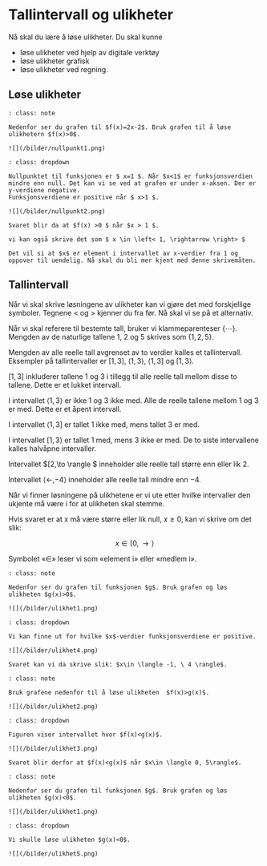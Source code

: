 # Tallintervall og ulikheter

Nå skal du lære å løse ulikheter. Du skal kunne

* løse ulikheter ved hjelp av digitale verktøy
* løse ulikheter grafisk
* løse ulikheter ved regning.

## Løse ulikheter

```{admonition} Oppgave 1
: class: note

Nedenfor ser du grafen til $f(x)=2x-2$. Bruk grafen til å løse ulikhetern $f(x)>0$. 

![](/bilder/nullpunkt1.png)

```

```{admonition} Løsning  
: class: dropdown

Nullpunktet til funksjonen er $ x=1 $. Når $x<1$ er funksjonsverdien mindre enn null. Det kan vi se ved at grafen er under x-aksen. Der er y-verdiene negative. 
Funksjonsverdiene er positive når $ x>1 $.

![](/bilder/nullpunkt2.png)

Svaret blir da at $f(x) >0 $ når $x > 1 $.

vi kan også skrive det som $ x \in \left< 1, \rightarrow \right> $

Det vil si at $x$ er element i intervallet av x-verdier fra 1 og oppover til uendelig. Nå skal du bli mer kjent med denne skrivemåten.

```

## Tallintervall

Når vi skal skrive løsningene av ulikheter kan vi gjøre det med forskjellige symboler. Tegnene < og > kjenner du fra før. Nå skal vi se på et alternativ.

Når vi skal referere til bestemte tall, bruker vi klammeparenteser $\{\cdots\}$. Mengden av de naturlige tallene $1$, $2$ og $5$ skrives som $\{1,2,5\}$.

Mengden av alle reelle tall avgrenset av to verdier kalles et tallintervall. Eksempler på tallintervaller er $[1,3]$, $\langle 1,3\rangle$, $\langle 1,3]$ og $[1,3\rangle$. 

$[1,3]$ inkluderer tallene $1$ og $3$ i tillegg til alle reelle tall mellom disse to tallene. Dette er et lukket intervall.

I intervallet $\langle 1,3\rangle$ er ikke  $1$ og $3$ ikke med. Alle de reelle tallene mellom $1$ og $3$ er med. Dette er et åpent intervall. 

I intervallet $\langle 1,3]$ er tallet $1$ ikke med, mens tallet $3$ er med.

I intervallet  $[1,3\rangle$ er tallet $1$ med, mens $3$ ikke er med. De to siste intervallene kalles halvåpne intervaller.  

Intervallet $[2,\to \rangle $ inneholder alle reelle tall større enn eller lik $2$.

Intervallet $\langle \gets, -4 \rangle$ inneholder alle reelle tall mindre enn $−4$.

Når vi finner løsningene på ulikhetene er vi ute etter hvilke intervaller den ukjente må være i for at ulikheten skal stemme.

Hvis svaret er at x må være større eller lik null, $x \geq 0$, kan vi skrive om det slik: 

$$x \in [0,\to \rangle $$

Symbolet «$\in$» leser vi som «element i» eller «medlem i».


```{admonition} Oppgave 2
: class: note

Nedenfor ser du grafen til funksjonen $g$. Bruk grafen og løs ulikheten $g(x)>0$. 

![](/bilder/ulikhet1.png)

```

```{admonition} Løsning
: class: dropdown

Vi kan finne ut for hvilke $x$-verdier funksjonsverdiene er positive. 

![](/bilder/ulikhet4.png)

Svaret kan vi da skrive slik: $x\in \langle -1, \ 4 \rangle$. 
```

```{admonition} Oppgave 3
: class: note

Bruk grafene nedenfor til å løse ulikheten  $f(x)>g(x)$. 

![](/bilder/ulikhet2.png)

```

```{admonition} Løsning
: class: dropdown

Figuren viser intervallet hvor $f(x)<g(x)$. 

![](/bilder/ulikhet3.png)

Svaret blir derfor at $f(x)<g(x)$ når $x\in \langle 0, 5\rangle$. 

```

```{admonition} Oppgave 2
: class: note

Nedenfor ser du grafen til funksjonen $g$. Bruk grafen og løs ulikheten $g(x)<0$. 

![](/bilder/ulikhet1.png)

```


```{admonition} Løsning
: class: dropdown

Vi skulle løse ulikheten $g(x)<0$. 

![](/bilder/ulikhet5.png)

```